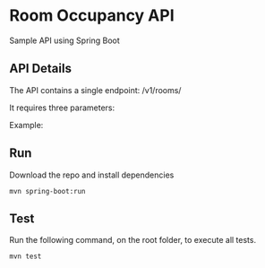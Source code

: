 # Room Occupancy API

Sample API using Spring Boot

## API Details

The API contains a single endpoint: /v1/rooms/

It requires three parameters:

Example: 

## Run
Download the repo and install dependencies

````
mvn spring-boot:run
````

## Test
Run the following command, on the root folder, to execute all tests.

````
mvn test
````

